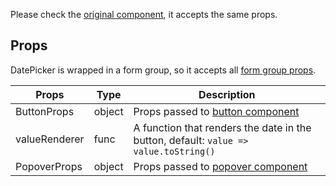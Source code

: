 Please check the [original component](https://blueprintjs.com/docs/#datetime/datepicker), it accepts the same props.

## Props

DatePicker is wrapped in a form group, so it accepts all [form group props](/provided-mappers/component-api#formgroupwrappedcomponents).

|Props|Type|Description|
|-----|----|-----------|
|ButtonProps|object|Props passed to [button component](https://blueprintjs.com/docs/#core/components/button)|
|valueRenderer|func|A function that renders the date in the button, default: `value => value.toString()`|
|PopoverProps|object|Props passed to [popover component](https://blueprintjs.com/docs/#core/components/popover)|
